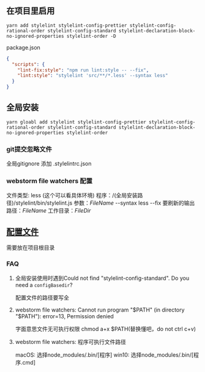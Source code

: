 ## 在项目里启用

```
yarn add stylelint stylelint-config-prettier stylelint-config-rational-order stylelint-config-standard stylelint-declaration-block-no-ignored-properties stylelint-order -D
```

package.json
```json
{
  "scripts": {
    "lint-fix:style": "npm run lint:style -- --fix",
    "lint:style": "stylelint 'src/**/*.less' --syntax less"
  }
}
```


## 全局安装
```
yarn gloabl add stylelint stylelint-config-prettier stylelint-config-rational-order stylelint-config-standard stylelint-declaration-block-no-ignored-properties stylelint-order
```

### git提交忽略文件

  全局gitignore 添加 .stylelintrc.json

### webstorm file watchers 配置

文件类型: less (这个可以看具体环境)
程序：/(全局安装路径)/stylelint/bin/stylelint.js
参数：$FileName$ --syntax less --fix
要刷新的输出路径：$FileName$ 
工作目录：$FileDir$


## [配置文件](.stylelintrc.json)

需要放在项目根目录

### FAQ

1. 全局安装使用时遇到Could not find "stylelint-config-standard". Do you need a `configBasedir`?
   
   配置文件的路径要写全

2. webstorm file watchers: Cannot run program "$PATH" (in directory "$PATH"): error=13, Permission denied

   字面意思文件无可执行权限
   chmod a+x $PATH(替换懂吧，do not ctrl c+v)

3. webstorm file watchers: 程序可执行文件路径
   
   macOS: 选择node_modules/.bin/[程序]
   win10: 选择node_modules/.bin/[程序.cmd]


